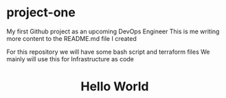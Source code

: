 # project-one
My first Github project as an upcoming DevOps Engineer
This is me writing more content to the README.md file I created




For this repository we will have some bash script and terraform files 
We mainly will use this for Infrastructure as code


<center><h1> Hello World <h1><center>
